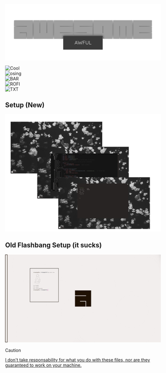<div style="text-align: center;">
    <img src="./.gay.img/awful.png" alt="awful WHERE THE IMG?">
</div>

![Cool](https://img.shields.io/badge/WM-Awesome-da696f?style=for-the-badge&labelColor=1B1919)  
![osing](https://img.shields.io/badge/OS-NixOS-da696f?style=for-the-badge&labelColor=1B1919)  
![BAR](https://img.shields.io/badge/Bar-Wibar-da696f?style=for-the-badge&labelColor=1B1919)  
![ROFI](https://img.shields.io/badge/Laun-Rofi-da696f?style=for-the-badge&labelColor=1B1919)  
![TXT](https://img.shields.io/badge/TXT-LiteXL-da696f?style=for-the-badge&labelColor=1B1919)


## Setup (New)

<div style="text-align: center;">
    <img src="./.gay.img/setup.png" alt="WHERE THE IMG?">
</div>

## Old Flashbang Setup (it sucks)
<div style="text-align: center;">
    <img src="./.gay.img/setup-old.png" alt="god i hate it">
</div>

> [!CAUTION]
> [I don't take responsability for what you do with these files, nor are they guaranteed to work on your machine.](https://git.gay/alexpkgs/dotfiles/src/branch/main/LICENSE)
